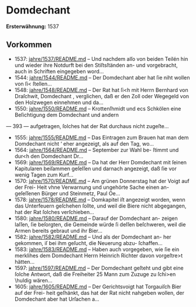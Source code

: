 # Domdechant

**Ersterwähnung:** 1537

## Vorkommen
- 1537: [jahre/1537/README.md](../jahre/1537/README.md) – Und nachdem alſo von beiden Teilén hin und wieder
ihre Notdurft bei den Stiſtsſtänden an- und vorgebracht,
auch in Schriften eingegeben word...
- 1544: [jahre/1544/README.md](../jahre/1544/README.md) – Der
Domdechant aber hat ſie niht wollen von ſi< ſtellen...
- 1548: [jahre/1548/README.md](../jahre/1548/README.md) – Der Rat hat ſi<h mit Herrn Bernhard von Draſchwit,
Domdechant , verglichen, daß er den Zoll oder Wegegeld
von den Holzwegen einnehmen und da...
- 1550: [jahre/1550/README.md](../jahre/1550/README.md) – Krottenſhmidt und
ecs Schkölen eine Beſichtigung dem Domdechant und andern


— 393 —
aufgetragen, ſolches hat der Rat durchaus nicht zugeſte...
- 1555: [jahre/1555/README.md](../jahre/1555/README.md) – Das Eintragen zum Brauen hat man dem Domdechant
nicht ‘ eher angezeigt, als auf den Tag, wo...
- 1564: [jahre/1564/README.md](../jahre/1564/README.md) – September zur Wahl be-
ſtimmt und dur<h den Domdechant Dr...
- 1569: [jahre/1569/README.md](../jahre/1569/README.md) – Da hat der Herr
Domdechant mit ſeinen Kapitularen beiſammen geſeſſen
und darnach angezeigt, daß ſie vor wenig Tagen zum
Kurf...
- 1570: [jahre/1570/README.md](../jahre/1570/README.md) – Am grünen Donnerstag hat der Voigt auf der Frei-
Heit vhne Verwarnung und ungehörte Sache einen an-
geſeſſenen Bürger und Steinmetz, Paul Oe...
- 1578: [jahre/1578/README.md](../jahre/1578/README.md) – Domkapitel iſt angezeigt worden, wenn
das Unterfeuern geſchehen ſollte, und weil die Biere nicht
abgegangen, hat der Rat ſolches verſchieben...
- 1580: [jahre/1580/README.md](../jahre/1580/README.md) – Darauf der Domdechant an-
zeigen laſſen, ſie beſorgten, die Gemeinde würde ſi deſſen
beſchweren, weil die Armen bereits gebraut und ihr Bier...
- 1582: [jahre/1582/README.md](../jahre/1582/README.md) – Und als der Domdechant an-
her gekommen, iſ bei ihm geſucht, die Neuerung abzu-
ſchaffen...
- 1583: [jahre/1583/README.md](../jahre/1583/README.md) – Haben
auch vorgegeben, wie ſie ein merklihes dem Domdechant
Herrn Heinrich Richter davon vorgeſtre>t hätten...
- 1597: [jahre/1597/README.md](../jahre/1597/README.md) – Der Domdechant geſteht und gibt eine ſolche Antwort,
daß die Freiheiter 25 Mann zum Zuzuge zu ſchi>en
\huldig wären...
- 1605: [jahre/1605/README.md](../jahre/1605/README.md) – Der Gerichtsvoigt hat Torgauiſch Bier auf der Frei-
heit geſhänkt, das hat der Rat nicht nahgeben wollen,
der Domdechant aber hat Urſachen a...

